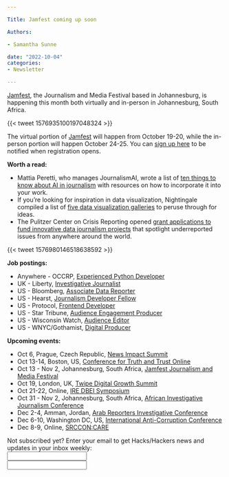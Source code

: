 ```yaml
---

Title: Jamfest coming up soon

Authors: 

- Samantha Sunne

date: "2022-10-04"
categories: 
- Newsletter 

---
```


[Jamfest](https://jamlab.africa/jamfest/), the Journalism and Media Festival based in Johannesburg, is happening this month both virtually and in-person in Johannesburg, South Africa.

{{< tweet 1576935100197048324 >}}

The virtual portion of [Jamfest](https://jamlab.africa/jamfest/) will happen from October 19-20, while the in-person portion will happen October 24-25. You can [sign up here](https://africa.us14.list-manage.com/subscribe?u=559d2c371baafd0fbe4a2dbae&id=9799857bbe) to be notified when registration opens.

**Worth a read:**



* Mattia Peretti, who manages JournalismAI, wrote a list of [ten things to know about AI in journalism](https://gijn.org/2022/09/28/10-things-you-should-know-about-ai-in-journalism/) with resources on how to incorporate it into your work. 
* If you’re looking for inspiration in data visualization, Nightingale compiled a list of [five data visualization galleries](https://nightingaledvs.com/five-inspiring-data-visualization-galleries/) to peruse through for ideas.
* The Pulitzer Center on Crisis Reporting opened [grant applications to fund innovative data journalism projects](https://pulitzercenter.org/grants-fellowships/opportunities-journalists/data-journalism-grants) that spotlight underreported issues from anywhere around the world.

{{< tweet 1576980146518638592 >}}

**Job postings:**



* Anywhere - OCCRP, [Experienced Python Developer](https://www.occrp.org/en/occrp-jobs/experienced-python-developer)
* UK - Liberty, [Investigative Journalist](https://www.libertyhumanrights.org.uk/about-us/work-with-us/)
* US - Bloomberg, [Associate Data Reporter](https://bloomberg.wd1.myworkdayjobs.com/en-US/Bloombergindustrygroup_External_Career_Site/details/Data-Reporter_108904?locations=710381c09ffb10a156392a185b41e746&timeType=710381c09ffb10a00e31f4186d808140&jobFamily=f6f7c66cbaab0148387709e10f012102)
* US - Hearst, [Journalism Developer Fellow](https://eevd.fa.us6.oraclecloud.com/hcmUI/CandidateExperience/en/sites/CX_15/job/2017787/?utm_medium=jobshare)
* US - Protocol, [Frontend Developer](https://www.linkedin.com/jobs/view/3293173651/)
* US - Star Tribune, [Audience Engagement Producer](https://recruiting2.ultipro.com/STA1013/JobBoard/94aec289-5757-a8f0-d3bb-77f9cd846172/OpportunityDetail?opportunityId=1a03c922-34d0-47c4-8e08-3a09d554f95e)
* US - Wisconsin Watch, [Audience Editor](https://wisconsinwatch.org/2022/09/audience-director-opening-at-wisconsin-center-for-investigative-journalism/)
* US - WNYC/Gothamist, [Digital Producer](https://jobs.jobvite.com/newyork-public-radio/job/oBUYkfwx)

**Upcoming events:**



* Oct 6, Prague, Czech Republic, [News Impact Summit](https://newsimpact.io/summits/news-impact-summit-prague)
* Oct 13-14, Boston, US, [Conference for Truth and Trust Online](https://truthandtrustonline.com/)
* Oct 13 - Nov 2, Johannesburg, South Africa, [Jamfest Journalism and Media Festival](https://jamlab.africa/jamfest/)
* Oct 19, London, UK, [Twipe Digital Growth Summit](https://www.eventbrite.be/e/twipe-digital-growth-summit-2022-tickets-375925993767)
* Oct 21-22, Online, [IRE DBEI Symposium](https://www.ire.org/training/conferences/dbei-symposium/)
* Oct 31 - Nov 2, Johannesburg, South Africa, [African Investigative Journalism Conference](https://aijc.africa/)
* Dec 2-4, Amman, Jordan, [Arab Reporters Investigative Conference](https://arij22.arij.net/)
* Dec 6-10, Washington DC, US, [International Anti-Corruption Conference](https://www.transparency.org/en/news/dates-2022-international-anti-corruption-conference-uprooting-corruption-defending-democratic-values)
* Dec 8-9, Online, [SRCCON:CARE](https://srccon.org/?mc_cid=5c412282d9&mc_eid=aadc0ecfa8)

<div id="mc_embed_signup"><form id="mc-embedded-subscribe-form" class="validate" action="//hackshackers.us1.list-manage.com/subscribe/post?u=c56f2e53d5ed6ef87f8aaa75c&amp;id=fb2bc6f10b" method="post" name="mc-embedded-subscribe-form" novalidate="" target="_blank">

<div id="mc_embed_signup_scroll">

<div class="mc-field-group"><label for="mce-EMAIL">Not subscribed yet? Enter your email to get Hacks/Hackers news and updates in your inbox weekly:  </label></div>

<div class="mc-field-group"><input id="mce-EMAIL" class="required email" name="EMAIL" type="email" value="" /></div>

<!-- real people should not fill this in and expect good things - do not remove this or risk form bot signups-->

<div style="position: absolute; left: -5000px;"><input tabindex="-1" name="b_c56f2e53d5ed6ef87f8aaa75c_fb2bc6f10b" type="text" value="" /></div>

<div class="clear"><input id="mc-embedded-subscribe" class="button" name="subscribe" typ
